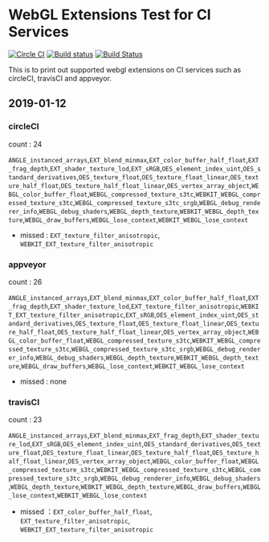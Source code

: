 # WebGL Extensions Test for CI Services

[![Circle CI](https://circleci.com/gh/fuzhenn/webgl-extensions.svg?style=shield)](https://circleci.com/gh/fuzhenn/webgl-extensions) [![Build status](https://ci.appveyor.com/api/projects/status/oe3t4yryw7vdlxee?svg=true)](https://ci.appveyor.com/project/fuzhenn/webgl-extensions) [![Build Status](https://travis-ci.org/fuzhenn/webgl-extensions.svg?branch=master)](https://travis-ci.org/fuzhenn/webgl-extensions)

This is to print out supported webgl extensions on CI services such as circleCI, travisCI and appveyor.

## 2019-01-12

### circleCI

count : 24

`ANGLE_instanced_arrays`,`EXT_blend_minmax`,`EXT_color_buffer_half_float`,`EXT_frag_depth`,`EXT_shader_texture_lod`,`EXT_sRGB`,`OES_element_index_uint`,`OES_standard_derivatives`,`OES_texture_float`,`OES_texture_float_linear`,`OES_texture_half_float`,`OES_texture_half_float_linear`,`OES_vertex_array_object`,`WEBGL_color_buffer_float`,`WEBGL_compressed_texture_s3tc`,`WEBKIT_WEBGL_compressed_texture_s3tc`,`WEBGL_compressed_texture_s3tc_srgb`,`WEBGL_debug_renderer_info`,`WEBGL_debug_shaders`,`WEBGL_depth_texture`,`WEBKIT_WEBGL_depth_texture`,`WEBGL_draw_buffers`,`WEBGL_lose_context`,`WEBKIT_WEBGL_lose_context`

* missed : `EXT_texture_filter_anisotropic`, `WEBKIT_EXT_texture_filter_anisotropic`

### appveyor

count : 26

`ANGLE_instanced_arrays`,`EXT_blend_minmax`,`EXT_color_buffer_half_float`,`EXT_frag_depth`,`EXT_shader_texture_lod`,`EXT_texture_filter_anisotropic`,`WEBKIT_EXT_texture_filter_anisotropic`,`EXT_sRGB`,`OES_element_index_uint`,`OES_standard_derivatives`,`OES_texture_float`,`OES_texture_float_linear`,`OES_texture_half_float`,`OES_texture_half_float_linear`,`OES_vertex_array_object`,`WEBGL_color_buffer_float`,`WEBGL_compressed_texture_s3tc`,`WEBKIT_WEBGL_compressed_texture_s3tc`,`WEBGL_compressed_texture_s3tc_srgb`,`WEBGL_debug_renderer_info`,`WEBGL_debug_shaders`,`WEBGL_depth_texture`,`WEBKIT_WEBGL_depth_texture`,`WEBGL_draw_buffers`,`WEBGL_lose_context`,`WEBKIT_WEBGL_lose_context`

* missed : none

### travisCI

count :  23

`ANGLE_instanced_arrays`,`EXT_blend_minmax`,`EXT_frag_depth`,`EXT_shader_texture_lod`,`EXT_sRGB`,`OES_element_index_uint`,`OES_standard_derivatives`,`OES_texture_float`,`OES_texture_float_linear`,`OES_texture_half_float`,`OES_texture_half_float_linear`,`OES_vertex_array_object`,`WEBGL_color_buffer_float`,`WEBGL_compressed_texture_s3tc`,`WEBKIT_WEBGL_compressed_texture_s3tc`,`WEBGL_compressed_texture_s3tc_srgb`,`WEBGL_debug_renderer_info`,`WEBGL_debug_shaders`,`WEBGL_depth_texture`,`WEBKIT_WEBGL_depth_texture`,`WEBGL_draw_buffers`,`WEBGL_lose_context`,`WEBKIT_WEBGL_lose_context`

* missed ：`EXT_color_buffer_half_float`, `EXT_texture_filter_anisotropic`, `WEBKIT_EXT_texture_filter_anisotropic`
